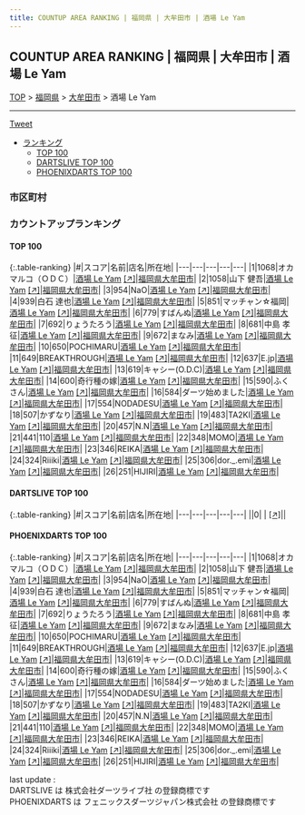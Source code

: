 ```yaml
---
title: COUNTUP AREA RANKING | 福岡県 | 大牟田市 | 酒場 Le Yam
---
```

## COUNTUP AREA RANKING | 福岡県 | 大牟田市 | 酒場 Le Yam

[TOP](/darts/rank/) > [福岡県](/darts/rank/福岡県/) > [大牟田市](/darts/rank/福岡県/大牟田市/) > 酒場 Le Yam

___

<a href="https://twitter.com/share?ref_src=twsrc%5Etfw" data-text="COUNTUP AREA RANKING | 福岡県大牟田市酒場 Le Yam" class="twitter-share-button" data-hashtags="DARTSLIVE,PHOENIXDARTS,darts,ダーツ" data-show-count="false">Tweet</a>

* [ランキング](#カウントアップランキング)
    * [TOP 100](#top-100)
    * [DARTSLIVE TOP 100](#dartslive-top-100)
    * [PHOENIXDARTS TOP 100](#phoenixdarts-top-100)

### 市区町村

<ul>

</ul>

### カウントアップランキング

#### TOP 100



{:.table-ranking}
|#|スコア|名前|店名|所在地|
|---|---|---|---|---|
|1|1068|<span class="rank-name-pd">オカマルコ（ＯＤＣ）</span>|<a href="/darts/rank/shops/6335.html">酒場 Le Yam</a> <a href="https://vs.phoenixdarts.com/jp/shop/shopDetailInfo/s_6335?s_seq=6335">[↗]</a>|<a href="/darts/rank/福岡県/大牟田市">福岡県大牟田市</a>|
|2|1058|<span class="rank-name-pd">山下 健吾</span>|<a href="/darts/rank/shops/6335.html">酒場 Le Yam</a> <a href="https://vs.phoenixdarts.com/jp/shop/shopDetailInfo/s_6335?s_seq=6335">[↗]</a>|<a href="/darts/rank/福岡県/大牟田市">福岡県大牟田市</a>|
|3|954|<span class="rank-name-pd">NaO</span>|<a href="/darts/rank/shops/6335.html">酒場 Le Yam</a> <a href="https://vs.phoenixdarts.com/jp/shop/shopDetailInfo/s_6335?s_seq=6335">[↗]</a>|<a href="/darts/rank/福岡県/大牟田市">福岡県大牟田市</a>|
|4|939|<span class="rank-name-pd">白石 達也</span>|<a href="/darts/rank/shops/6335.html">酒場 Le Yam</a> <a href="https://vs.phoenixdarts.com/jp/shop/shopDetailInfo/s_6335?s_seq=6335">[↗]</a>|<a href="/darts/rank/福岡県/大牟田市">福岡県大牟田市</a>|
|5|851|<span class="rank-name-pd">マッチャン☆福岡</span>|<a href="/darts/rank/shops/6335.html">酒場 Le Yam</a> <a href="https://vs.phoenixdarts.com/jp/shop/shopDetailInfo/s_6335?s_seq=6335">[↗]</a>|<a href="/darts/rank/福岡県/大牟田市">福岡県大牟田市</a>|
|6|779|<span class="rank-name-pd">すばんぬ</span>|<a href="/darts/rank/shops/6335.html">酒場 Le Yam</a> <a href="https://vs.phoenixdarts.com/jp/shop/shopDetailInfo/s_6335?s_seq=6335">[↗]</a>|<a href="/darts/rank/福岡県/大牟田市">福岡県大牟田市</a>|
|7|692|<span class="rank-name-pd">りょうたろう</span>|<a href="/darts/rank/shops/6335.html">酒場 Le Yam</a> <a href="https://vs.phoenixdarts.com/jp/shop/shopDetailInfo/s_6335?s_seq=6335">[↗]</a>|<a href="/darts/rank/福岡県/大牟田市">福岡県大牟田市</a>|
|8|681|<span class="rank-name-pd">中島 孝征</span>|<a href="/darts/rank/shops/6335.html">酒場 Le Yam</a> <a href="https://vs.phoenixdarts.com/jp/shop/shopDetailInfo/s_6335?s_seq=6335">[↗]</a>|<a href="/darts/rank/福岡県/大牟田市">福岡県大牟田市</a>|
|9|672|<span class="rank-name-pd">まなみ</span>|<a href="/darts/rank/shops/6335.html">酒場 Le Yam</a> <a href="https://vs.phoenixdarts.com/jp/shop/shopDetailInfo/s_6335?s_seq=6335">[↗]</a>|<a href="/darts/rank/福岡県/大牟田市">福岡県大牟田市</a>|
|10|650|<span class="rank-name-pd">POCHIMARU</span>|<a href="/darts/rank/shops/6335.html">酒場 Le Yam</a> <a href="https://vs.phoenixdarts.com/jp/shop/shopDetailInfo/s_6335?s_seq=6335">[↗]</a>|<a href="/darts/rank/福岡県/大牟田市">福岡県大牟田市</a>|
|11|649|<span class="rank-name-pd">BREAKTHROUGH</span>|<a href="/darts/rank/shops/6335.html">酒場 Le Yam</a> <a href="https://vs.phoenixdarts.com/jp/shop/shopDetailInfo/s_6335?s_seq=6335">[↗]</a>|<a href="/darts/rank/福岡県/大牟田市">福岡県大牟田市</a>|
|12|637|<span class="rank-name-pd">E.jp</span>|<a href="/darts/rank/shops/6335.html">酒場 Le Yam</a> <a href="https://vs.phoenixdarts.com/jp/shop/shopDetailInfo/s_6335?s_seq=6335">[↗]</a>|<a href="/darts/rank/福岡県/大牟田市">福岡県大牟田市</a>|
|13|619|<span class="rank-name-pd">キャシー(O.D.C)</span>|<a href="/darts/rank/shops/6335.html">酒場 Le Yam</a> <a href="https://vs.phoenixdarts.com/jp/shop/shopDetailInfo/s_6335?s_seq=6335">[↗]</a>|<a href="/darts/rank/福岡県/大牟田市">福岡県大牟田市</a>|
|14|600|<span class="rank-name-pd">奇行種の嫁</span>|<a href="/darts/rank/shops/6335.html">酒場 Le Yam</a> <a href="https://vs.phoenixdarts.com/jp/shop/shopDetailInfo/s_6335?s_seq=6335">[↗]</a>|<a href="/darts/rank/福岡県/大牟田市">福岡県大牟田市</a>|
|15|590|<span class="rank-name-pd">ふくさん</span>|<a href="/darts/rank/shops/6335.html">酒場 Le Yam</a> <a href="https://vs.phoenixdarts.com/jp/shop/shopDetailInfo/s_6335?s_seq=6335">[↗]</a>|<a href="/darts/rank/福岡県/大牟田市">福岡県大牟田市</a>|
|16|584|<span class="rank-name-pd">ダーツ始めました</span>|<a href="/darts/rank/shops/6335.html">酒場 Le Yam</a> <a href="https://vs.phoenixdarts.com/jp/shop/shopDetailInfo/s_6335?s_seq=6335">[↗]</a>|<a href="/darts/rank/福岡県/大牟田市">福岡県大牟田市</a>|
|17|554|<span class="rank-name-pd">NODADESU</span>|<a href="/darts/rank/shops/6335.html">酒場 Le Yam</a> <a href="https://vs.phoenixdarts.com/jp/shop/shopDetailInfo/s_6335?s_seq=6335">[↗]</a>|<a href="/darts/rank/福岡県/大牟田市">福岡県大牟田市</a>|
|18|507|<span class="rank-name-pd">かずなり</span>|<a href="/darts/rank/shops/6335.html">酒場 Le Yam</a> <a href="https://vs.phoenixdarts.com/jp/shop/shopDetailInfo/s_6335?s_seq=6335">[↗]</a>|<a href="/darts/rank/福岡県/大牟田市">福岡県大牟田市</a>|
|19|483|<span class="rank-name-pd">TA2KI</span>|<a href="/darts/rank/shops/6335.html">酒場 Le Yam</a> <a href="https://vs.phoenixdarts.com/jp/shop/shopDetailInfo/s_6335?s_seq=6335">[↗]</a>|<a href="/darts/rank/福岡県/大牟田市">福岡県大牟田市</a>|
|20|457|<span class="rank-name-pd">N.N</span>|<a href="/darts/rank/shops/6335.html">酒場 Le Yam</a> <a href="https://vs.phoenixdarts.com/jp/shop/shopDetailInfo/s_6335?s_seq=6335">[↗]</a>|<a href="/darts/rank/福岡県/大牟田市">福岡県大牟田市</a>|
|21|441|<span class="rank-name-pd">110</span>|<a href="/darts/rank/shops/6335.html">酒場 Le Yam</a> <a href="https://vs.phoenixdarts.com/jp/shop/shopDetailInfo/s_6335?s_seq=6335">[↗]</a>|<a href="/darts/rank/福岡県/大牟田市">福岡県大牟田市</a>|
|22|348|<span class="rank-name-pd">MOMO</span>|<a href="/darts/rank/shops/6335.html">酒場 Le Yam</a> <a href="https://vs.phoenixdarts.com/jp/shop/shopDetailInfo/s_6335?s_seq=6335">[↗]</a>|<a href="/darts/rank/福岡県/大牟田市">福岡県大牟田市</a>|
|23|346|<span class="rank-name-pd">REIKA</span>|<a href="/darts/rank/shops/6335.html">酒場 Le Yam</a> <a href="https://vs.phoenixdarts.com/jp/shop/shopDetailInfo/s_6335?s_seq=6335">[↗]</a>|<a href="/darts/rank/福岡県/大牟田市">福岡県大牟田市</a>|
|24|324|<span class="rank-name-pd">Riiiki</span>|<a href="/darts/rank/shops/6335.html">酒場 Le Yam</a> <a href="https://vs.phoenixdarts.com/jp/shop/shopDetailInfo/s_6335?s_seq=6335">[↗]</a>|<a href="/darts/rank/福岡県/大牟田市">福岡県大牟田市</a>|
|25|306|<span class="rank-name-pd">dor._.emi</span>|<a href="/darts/rank/shops/6335.html">酒場 Le Yam</a> <a href="https://vs.phoenixdarts.com/jp/shop/shopDetailInfo/s_6335?s_seq=6335">[↗]</a>|<a href="/darts/rank/福岡県/大牟田市">福岡県大牟田市</a>|
|26|251|<span class="rank-name-pd">HIJIRI</span>|<a href="/darts/rank/shops/6335.html">酒場 Le Yam</a> <a href="https://vs.phoenixdarts.com/jp/shop/shopDetailInfo/s_6335?s_seq=6335">[↗]</a>|<a href="/darts/rank/福岡県/大牟田市">福岡県大牟田市</a>|


#### DARTSLIVE TOP 100



{:.table-ranking}
|#|スコア|名前|店名|所在地|
|---|---|---|---|---|
||0|<span class="rank-name-dl"> </span>|<a href="/darts/rank/shops/.html"></a> <a href="">[↗]</a>|<a href="/darts/rank//"></a>|


#### PHOENIXDARTS TOP 100



{:.table-ranking}
|#|スコア|名前|店名|所在地|
|---|---|---|---|---|
|1|1068|<span class="rank-name-pd">オカマルコ（ＯＤＣ）</span>|<a href="/darts/rank/shops/6335.html">酒場 Le Yam</a> <a href="https://vs.phoenixdarts.com/jp/shop/shopDetailInfo/s_6335?s_seq=6335">[↗]</a>|<a href="/darts/rank/福岡県/大牟田市">福岡県大牟田市</a>|
|2|1058|<span class="rank-name-pd">山下 健吾</span>|<a href="/darts/rank/shops/6335.html">酒場 Le Yam</a> <a href="https://vs.phoenixdarts.com/jp/shop/shopDetailInfo/s_6335?s_seq=6335">[↗]</a>|<a href="/darts/rank/福岡県/大牟田市">福岡県大牟田市</a>|
|3|954|<span class="rank-name-pd">NaO</span>|<a href="/darts/rank/shops/6335.html">酒場 Le Yam</a> <a href="https://vs.phoenixdarts.com/jp/shop/shopDetailInfo/s_6335?s_seq=6335">[↗]</a>|<a href="/darts/rank/福岡県/大牟田市">福岡県大牟田市</a>|
|4|939|<span class="rank-name-pd">白石 達也</span>|<a href="/darts/rank/shops/6335.html">酒場 Le Yam</a> <a href="https://vs.phoenixdarts.com/jp/shop/shopDetailInfo/s_6335?s_seq=6335">[↗]</a>|<a href="/darts/rank/福岡県/大牟田市">福岡県大牟田市</a>|
|5|851|<span class="rank-name-pd">マッチャン☆福岡</span>|<a href="/darts/rank/shops/6335.html">酒場 Le Yam</a> <a href="https://vs.phoenixdarts.com/jp/shop/shopDetailInfo/s_6335?s_seq=6335">[↗]</a>|<a href="/darts/rank/福岡県/大牟田市">福岡県大牟田市</a>|
|6|779|<span class="rank-name-pd">すばんぬ</span>|<a href="/darts/rank/shops/6335.html">酒場 Le Yam</a> <a href="https://vs.phoenixdarts.com/jp/shop/shopDetailInfo/s_6335?s_seq=6335">[↗]</a>|<a href="/darts/rank/福岡県/大牟田市">福岡県大牟田市</a>|
|7|692|<span class="rank-name-pd">りょうたろう</span>|<a href="/darts/rank/shops/6335.html">酒場 Le Yam</a> <a href="https://vs.phoenixdarts.com/jp/shop/shopDetailInfo/s_6335?s_seq=6335">[↗]</a>|<a href="/darts/rank/福岡県/大牟田市">福岡県大牟田市</a>|
|8|681|<span class="rank-name-pd">中島 孝征</span>|<a href="/darts/rank/shops/6335.html">酒場 Le Yam</a> <a href="https://vs.phoenixdarts.com/jp/shop/shopDetailInfo/s_6335?s_seq=6335">[↗]</a>|<a href="/darts/rank/福岡県/大牟田市">福岡県大牟田市</a>|
|9|672|<span class="rank-name-pd">まなみ</span>|<a href="/darts/rank/shops/6335.html">酒場 Le Yam</a> <a href="https://vs.phoenixdarts.com/jp/shop/shopDetailInfo/s_6335?s_seq=6335">[↗]</a>|<a href="/darts/rank/福岡県/大牟田市">福岡県大牟田市</a>|
|10|650|<span class="rank-name-pd">POCHIMARU</span>|<a href="/darts/rank/shops/6335.html">酒場 Le Yam</a> <a href="https://vs.phoenixdarts.com/jp/shop/shopDetailInfo/s_6335?s_seq=6335">[↗]</a>|<a href="/darts/rank/福岡県/大牟田市">福岡県大牟田市</a>|
|11|649|<span class="rank-name-pd">BREAKTHROUGH</span>|<a href="/darts/rank/shops/6335.html">酒場 Le Yam</a> <a href="https://vs.phoenixdarts.com/jp/shop/shopDetailInfo/s_6335?s_seq=6335">[↗]</a>|<a href="/darts/rank/福岡県/大牟田市">福岡県大牟田市</a>|
|12|637|<span class="rank-name-pd">E.jp</span>|<a href="/darts/rank/shops/6335.html">酒場 Le Yam</a> <a href="https://vs.phoenixdarts.com/jp/shop/shopDetailInfo/s_6335?s_seq=6335">[↗]</a>|<a href="/darts/rank/福岡県/大牟田市">福岡県大牟田市</a>|
|13|619|<span class="rank-name-pd">キャシー(O.D.C)</span>|<a href="/darts/rank/shops/6335.html">酒場 Le Yam</a> <a href="https://vs.phoenixdarts.com/jp/shop/shopDetailInfo/s_6335?s_seq=6335">[↗]</a>|<a href="/darts/rank/福岡県/大牟田市">福岡県大牟田市</a>|
|14|600|<span class="rank-name-pd">奇行種の嫁</span>|<a href="/darts/rank/shops/6335.html">酒場 Le Yam</a> <a href="https://vs.phoenixdarts.com/jp/shop/shopDetailInfo/s_6335?s_seq=6335">[↗]</a>|<a href="/darts/rank/福岡県/大牟田市">福岡県大牟田市</a>|
|15|590|<span class="rank-name-pd">ふくさん</span>|<a href="/darts/rank/shops/6335.html">酒場 Le Yam</a> <a href="https://vs.phoenixdarts.com/jp/shop/shopDetailInfo/s_6335?s_seq=6335">[↗]</a>|<a href="/darts/rank/福岡県/大牟田市">福岡県大牟田市</a>|
|16|584|<span class="rank-name-pd">ダーツ始めました</span>|<a href="/darts/rank/shops/6335.html">酒場 Le Yam</a> <a href="https://vs.phoenixdarts.com/jp/shop/shopDetailInfo/s_6335?s_seq=6335">[↗]</a>|<a href="/darts/rank/福岡県/大牟田市">福岡県大牟田市</a>|
|17|554|<span class="rank-name-pd">NODADESU</span>|<a href="/darts/rank/shops/6335.html">酒場 Le Yam</a> <a href="https://vs.phoenixdarts.com/jp/shop/shopDetailInfo/s_6335?s_seq=6335">[↗]</a>|<a href="/darts/rank/福岡県/大牟田市">福岡県大牟田市</a>|
|18|507|<span class="rank-name-pd">かずなり</span>|<a href="/darts/rank/shops/6335.html">酒場 Le Yam</a> <a href="https://vs.phoenixdarts.com/jp/shop/shopDetailInfo/s_6335?s_seq=6335">[↗]</a>|<a href="/darts/rank/福岡県/大牟田市">福岡県大牟田市</a>|
|19|483|<span class="rank-name-pd">TA2KI</span>|<a href="/darts/rank/shops/6335.html">酒場 Le Yam</a> <a href="https://vs.phoenixdarts.com/jp/shop/shopDetailInfo/s_6335?s_seq=6335">[↗]</a>|<a href="/darts/rank/福岡県/大牟田市">福岡県大牟田市</a>|
|20|457|<span class="rank-name-pd">N.N</span>|<a href="/darts/rank/shops/6335.html">酒場 Le Yam</a> <a href="https://vs.phoenixdarts.com/jp/shop/shopDetailInfo/s_6335?s_seq=6335">[↗]</a>|<a href="/darts/rank/福岡県/大牟田市">福岡県大牟田市</a>|
|21|441|<span class="rank-name-pd">110</span>|<a href="/darts/rank/shops/6335.html">酒場 Le Yam</a> <a href="https://vs.phoenixdarts.com/jp/shop/shopDetailInfo/s_6335?s_seq=6335">[↗]</a>|<a href="/darts/rank/福岡県/大牟田市">福岡県大牟田市</a>|
|22|348|<span class="rank-name-pd">MOMO</span>|<a href="/darts/rank/shops/6335.html">酒場 Le Yam</a> <a href="https://vs.phoenixdarts.com/jp/shop/shopDetailInfo/s_6335?s_seq=6335">[↗]</a>|<a href="/darts/rank/福岡県/大牟田市">福岡県大牟田市</a>|
|23|346|<span class="rank-name-pd">REIKA</span>|<a href="/darts/rank/shops/6335.html">酒場 Le Yam</a> <a href="https://vs.phoenixdarts.com/jp/shop/shopDetailInfo/s_6335?s_seq=6335">[↗]</a>|<a href="/darts/rank/福岡県/大牟田市">福岡県大牟田市</a>|
|24|324|<span class="rank-name-pd">Riiiki</span>|<a href="/darts/rank/shops/6335.html">酒場 Le Yam</a> <a href="https://vs.phoenixdarts.com/jp/shop/shopDetailInfo/s_6335?s_seq=6335">[↗]</a>|<a href="/darts/rank/福岡県/大牟田市">福岡県大牟田市</a>|
|25|306|<span class="rank-name-pd">dor._.emi</span>|<a href="/darts/rank/shops/6335.html">酒場 Le Yam</a> <a href="https://vs.phoenixdarts.com/jp/shop/shopDetailInfo/s_6335?s_seq=6335">[↗]</a>|<a href="/darts/rank/福岡県/大牟田市">福岡県大牟田市</a>|
|26|251|<span class="rank-name-pd">HIJIRI</span>|<a href="/darts/rank/shops/6335.html">酒場 Le Yam</a> <a href="https://vs.phoenixdarts.com/jp/shop/shopDetailInfo/s_6335?s_seq=6335">[↗]</a>|<a href="/darts/rank/福岡県/大牟田市">福岡県大牟田市</a>|


<div class="footer border-top border-gray-light mt-5 pt-3 text-right text-gray">
    last update : <span style="font-weight: italic" id="foot_last_modified"></span><br />
    DARTSLIVE は 株式会社ダーツライブ社 の登録商標です<br />
    PHOENIXDARTS は フェニックスダーツジャパン株式会社 の登録商標です<br />
</div>

<script src="https://cdnjs.cloudflare.com/ajax/libs/jquery.tablesorter/2.31.3/js/jquery.tablesorter.min.js" integrity="sha512-qzgd5cYSZcosqpzpn7zF2ZId8f/8CHmFKZ8j7mU4OUXTNRd5g+ZHBPsgKEwoqxCtdQvExE5LprwwPAgoicguNg==" crossorigin="anonymous" referrerpolicy="no-referrer"></script>
<link rel="stylesheet" href="https://cdnjs.cloudflare.com/ajax/libs/jquery.tablesorter/2.31.3/css/theme.default.min.css" integrity="sha512-wghhOJkjQX0Lh3NSWvNKeZ0ZpNn+SPVXX1Qyc9OCaogADktxrBiBdKGDoqVUOyhStvMBmJQ8ZdMHiR3wuEq8+w==" crossorigin="anonymous" referrerpolicy="no-referrer" />
<script>
$(function() {
    $(".table-ranking").tablesorter({sortList:[[0, 0]]});
    $("#foot_last_modified").text(formatDate(new Date(document.lastModified), 'yyyy-MM-dd HH:mm:ss'));
});
</script>

<script async src="https://platform.twitter.com/widgets.js" charset="utf-8"></script>